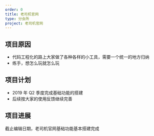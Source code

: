 ```yaml
---
order: 0
title: 老司机官网
type: 分会所
project: 老司机官网
---
```


## 项目原因

- 代码工程化的路上大家做了各种各样的小工具，需要一个统一的地方归纳
- 练手，想怎么玩就怎么玩

## 项目计划

- 2019 年 Q2 季度完成基础功能的搭建
- 后续按大家的使用反馈继续完善

## 项目进展

截止编辑日期，老司机官网基础功能基本搭建完成
